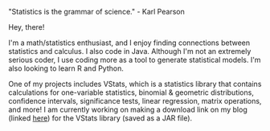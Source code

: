 "Statistics is the grammar of science." - Karl Pearson

Hey, there! 

I'm a math/statistics enthusiast, and I enjoy finding connections between statistics and calculus. I also code in Java. Although I'm not an extremely serious coder, I use coding more as a tool to generate statistical models. I'm also looking to learn R and Python. 

One of my projects includes VStats, which is a statistics library that contains calculations for one-variable statistics, binomial & geometric distributions, confidence intervals, significance tests, linear regression, matrix operations, and more! I am currently working on making a download link on my blog (linked <a href="https://captmd-11.github.io/blog/statscalculator/" target="_blank">here</a>) for the VStats library (saved as a JAR file). 
